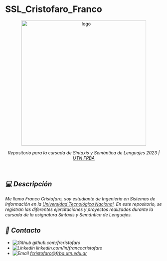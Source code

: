 # SSL_Cristofaro_Franco

<div align="center">

  <img src="https://user-images.githubusercontent.com/117480858/228427130-5ab91ae1-0c17-46c5-8e4a-771cef0d7fd9.jpg" alt="logo" width="400" height="auto"/>
  
  <p>
    <i>Repositorio para la cursada de Sintaxis y Semántica de Lenguajes 2023 | <a href="https://www.frba.utn.edu.ar/">UTN FRBA</a>
  </p>
  
</div>

<br />

<!-- Descripción -->
## :computer: Descripción

Me llamo Franco Cristofaro, soy estudiante de Ingeniería en Sistemas de Información en la [Universidad Tecnológica Nacional](https://www.frba.utn.edu.ar/). En este repositorio, se registran las diferentes ejercitaciones y proyectos realizados durante la cursada de la asignatura Sintaxis y Semántica de Lenguajes.

<!-- Contacto -->
## :envelope_with_arrow: Contacto

* ![Github](https://img.shields.io/badge/GitHub-000000?style=fla&logo=github&logoColor=ffffff) github.com/frcristofaro
* ![Linkedin](https://img.shields.io/badge/LinkedIn-blue?style=fla&logo=linkedin&logoColor=ffffff) linkedin.com/in/francocristofaro
* ![Email](https://img.shields.io/badge/Email-ff0000?style=fla&logo=Gmail&logoColor=ffffff) fcristofaro@frba.utn.edu.ar

